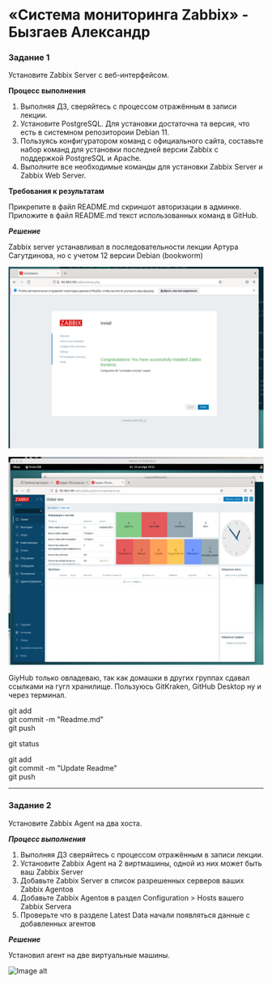 # «Система мониторинга Zabbix» - Бызгаев Александр

### Задание 1

Установите Zabbix Server с веб-интерфейсом.

**Процесс выполнения**

1) Выполняя ДЗ, сверяйтесь с процессом отражённым в записи лекции.
2) Установите PostgreSQL. Для установки достаточна та версия, что есть в системном репозитороии Debian 11.
3) Пользуясь конфигуратором команд с официального сайта, составьте набор команд для установки последней версии Zabbix с поддержкой PostgreSQL и Apache.
4) Выполните все необходимые команды для установки Zabbix Server и Zabbix Web Server.  

**Требования к результатам**  

Прикрепите в файл README.md скриншот авторизации в админке.  
Приложите в файл README.md текст использованных команд в GitHub.

 ***Решение***

 Zabbix server устанавливал в последовательности лекции Артура Сагутдинова, но с учетом 12 версии Debian (bookworm) 
 
![Image alt](https://github.com/Byzgaev-I/Monitoring-System-Zabbix-1/blob/main/Авторизация.png)

![Image alt](https://github.com/Byzgaev-I/Monitoring-System-Zabbix-1/blob/main/Авторизация%202.png)

GiyHub только овладеваю, так как домашки в других группах сдавал ссылками на гугл хранилище.
Пользуюсь GitKraken, GitHub Desktop ну и через терминал.

git add  
git commit -m "Readme.md"  
git push  
  
git status  
  
git add  
git commit -m "Update Readme"  
git push  

---

### Задание 2

Установите Zabbix Agent на два хоста.

***Процесс выполнения***

 1. Выполняя ДЗ сверяйтесь с процессом отражённым в записи лекции.
 2. Установите Zabbix Agent на 2 виртмашины, одной из них может быть ваш Zabbix Server
 3. Добавьте Zabbix Server в список разрешенных серверов ваших Zabbix Agentов
 4. Добавьте Zabbix Agentов в раздел Configuration > Hosts вашего Zabbix Servera
 5. Проверьте что в разделе Latest Data начали появляться данные с добавленных агентов

 ***Решение***

Установил агент на две виртуальные машины.

![Image alt]([https://github.com/Byzgaev-I/Monitoring-System-Zabbix-1/blob/main/Агент%20на%202%20машины.png)


